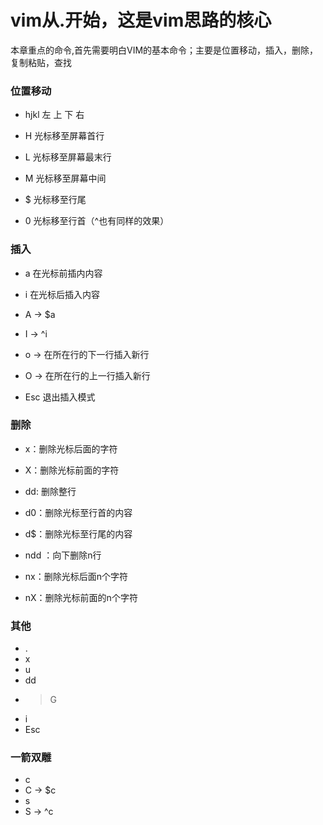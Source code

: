 # vim从.开始，这是vim思路的核心

本章重点的命令,首先需要明白VIM的基本命令；主要是位置移动，插入，删除，复制粘贴，查找


### 位置移动

- hjkl  左 上 下 右
- H 光标移至屏幕首行
- L 光标移至屏幕最末行

- M 光标移至屏幕中间

- $ 光标移至行尾
- 0 光标移至行首（^也有同样的效果）

### 插入

- a     在光标前插内内容
- i     在光标后插入内容


- A     -> $a
- I     -> ^i

- o     -> 在所在行的下一行插入新行
- O     -> 在所在行的上一行插入新行

- Esc   退出插入模式

### 删除
- x：删除光标后面的字符
- X：删除光标前面的字符

- dd: 删除整行
- d0：删除光标至行首的内容
- d$：删除光标至行尾的内容

- ndd ：向下删除n行
- nx：删除光标后面n个字符
- nX：删除光标前面的n个字符







### 其他

- .
- x
- u
- dd 
- >G
- i
- Esc


### 一箭双雕


- c
- C     -> $c
- s
- S     -> ^c




